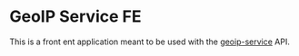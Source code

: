 # GeoIP Service FE

This is a front ent application meant to be used with the [geoip-service](https://github.com/wisepythagoras/geoip-service) API.
